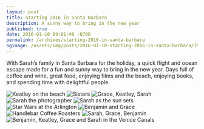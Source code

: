 ```yaml
---
layout: post
title: Starting 2016 in Santa Barbara
description: A sunny way to bring in the new year
published: true
date: 2016-01-10 09:01:46 -0700
permalink: /archives/starting-2016-in-santa-barbara
ogimage: /assets/img/posts/2016-01-10-starting-2016-in-santa-barbara/IMG_1149.jpeg
---
```

With Sarah’s family in Santa Barbara for the holiday, a quick flight and ocean escape made for a fun and sunny way to bring in the new year. Days full of coffee and wine, great food, enjoying films and the beach, enjoying books, and spending time with delightful people.

![Keatley on the beach][1]
![Sisters][2]
![Grace, Keatley, Sarah][3]
![Sarah the photographer][4]
![Sarah as the sun sets][5]
![Star Wars at the Arlington][6]
![Benjamin and Grace][7]
![Handlebar Coffee Roasters][8]
![Sarah, Grace, Benjamin][9]
![Benjamin, Keatley, Grace and Sarah in the Venice Canals][10]

[1]: /assets/img/posts/2016-01-10-starting-2016-in-santa-barbara/IMG_1147.jpeg
[2]: /assets/img/posts/2016-01-10-starting-2016-in-santa-barbara/IMG_1148.jpeg
[3]: /assets/img/posts/2016-01-10-starting-2016-in-santa-barbara/IMG_1149.jpeg
[4]: /assets/img/posts/2016-01-10-starting-2016-in-santa-barbara/IMG_1150.jpeg
[5]: /assets/img/posts/2016-01-10-starting-2016-in-santa-barbara/IMG_1151.jpeg
[6]: /assets/img/posts/2016-01-10-starting-2016-in-santa-barbara/IMG_0923.jpeg
[7]: /assets/img/posts/2016-01-10-starting-2016-in-santa-barbara/IMG_1012.jpeg
[8]: /assets/img/posts/2016-01-10-starting-2016-in-santa-barbara/IMG_1020.jpeg
[9]: /assets/img/posts/2016-01-10-starting-2016-in-santa-barbara/IMG_1152.jpeg
[10]: /assets/img/posts/2016-01-10-starting-2016-in-santa-barbara/IMG_1045.jpeg